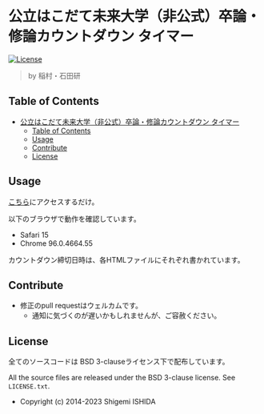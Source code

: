 # 公立はこだて未来大学（非公式）卒論・修論カウントダウン タイマー

[![License](https://img.shields.io/badge/License-BSD_3--Clause-blue.svg)](https://opensource.org/licenses/BSD-3-Clause)

> by 稲村・石田研

## Table of Contents
- [公立はこだて未来大学（非公式）卒論・修論カウントダウン タイマー](#公立はこだて未来大学非公式卒論修論カウントダウン-タイマー)
  - [Table of Contents](#table-of-contents)
  - [Usage](#usage)
  - [Contribute](#contribute)
  - [License](#license)

## Usage

[こちら](https://lab-ish.github.io/fun-countdown/)にアクセスするだけ。

以下のブラウザで動作を確認しています。
* Safari 15
* Chrome 96.0.4664.55

カウントダウン締切日時は、各HTMLファイルにそれぞれ書かれています。

## Contribute

* 修正のpull requestはウェルカムです。
  * 通知に気づくのが遅いかもしれませんが、ご容赦ください。

## License

全てのソースコードは BSD 3-clauseライセンス下で配布しています。

All the source files are released under the BSD 3-clause license. See `LICENSE.txt`.

* Copyright (c) 2014-2023 Shigemi ISHIDA
